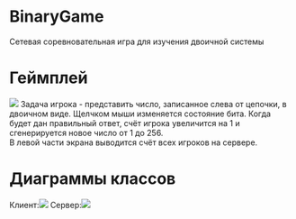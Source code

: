 # BinaryGame
Сетевая соревновательная игра для изучения двоичной системы
<br>
<h1>Геймплей</h1>
<img src="https://i.ibb.co/DGrywxJ/window.png">
Задача игрока - представить число, записанное слева от цепочки, в двоичном виде. Щелчком мыши изменяется состояние бита.
Когда будет дан правильный ответ, счёт игрока увеличится на 1 и сгенерируется новое число от 1 до 256.
<br>
В левой части экрана выводится счёт всех игроков на сервере.
<h1>Диаграммы классов</h1>
Клиент:<img src="https://i.ibb.co/1TPxfC0/client.png">
Сервер:<img src="https://i.ibb.co/kgKj50z/server.png">

